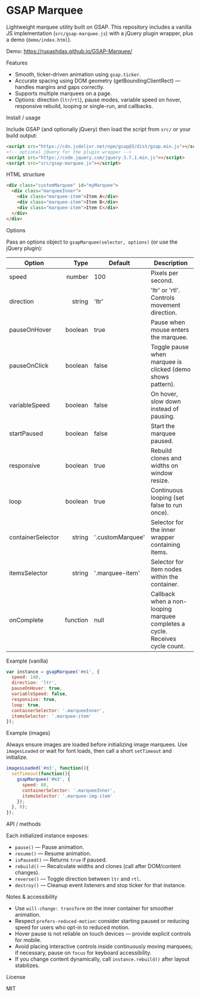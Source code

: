 # GSAP Marquee

Lightweight marquee utility built on GSAP. This repository includes a vanilla JS implementation (`src/gsap-marquee.js`) with a jQuery plugin wrapper, plus a demo (`demo/index.html`).

Demo: https://rupashdas.github.io/GSAP-Marquee/

Features

- Smooth, ticker-driven animation using `gsap.ticker`.
- Accurate spacing using DOM geometry (getBoundingClientRect) — handles margins and gaps correctly.
- Supports multiple marquees on a page.
- Options: direction (`ltr`/`rtl`), pause modes, variable speed on hover, responsive rebuild, looping or single-run, and callbacks.

Install / usage

Include GSAP (and optionally jQuery) then load the script from `src/` or your build output:

```html
<script src="https://cdn.jsdelivr.net/npm/gsap@3/dist/gsap.min.js"></script>
<!-- optional jQuery for the plugin wrapper -->
<script src="https://code.jquery.com/jquery-3.7.1.min.js"></script>
<script src="src/gsap-marquee.js"></script>
```

HTML structure

```html
<div class="customMarquee" id="myMarquee">
  <div class="marqueeInner">
    <div class="marquee-item">Item A</div>
    <div class="marquee-item">Item B</div>
    <div class="marquee-item">Item C</div>
  </div>
</div>
```

Options

Pass an options object to `gsapMarquee(selector, options)` (or use the jQuery plugin):

| Option | Type | Default | Description |
|---|---:|---|---|
| speed | number | 100 | Pixels per second.
| direction | string | 'ltr' | 'ltr' or 'rtl'. Controls movement direction.
| pauseOnHover | boolean | true | Pause when mouse enters the marquee.
| pauseOnClick | boolean | false | Toggle pause when marquee is clicked (demo shows pattern).
| variableSpeed | boolean | false | On hover, slow down instead of pausing.
| startPaused | boolean | false | Start the marquee paused.
| responsive | boolean | true | Rebuild clones and widths on window resize.
| loop | boolean | true | Continuous looping (set false to run once).
| containerSelector | string | '.customMarquee' | Selector for the inner wrapper containing items.
| itemsSelector | string | '.marquee-item' | Selector for item nodes within the container.
| onComplete | function | null | Callback when a non-looping marquee completes a cycle. Receives cycle count.

Example (vanilla)

```js
var instance = gsapMarquee('#m1', {
  speed: 140,
  direction: 'ltr',
  pauseOnHover: true,
  variableSpeed: false,
  responsive: true,
  loop: true,
  containerSelector: '.marqueeInner',
  itemsSelector: '.marquee-item'
});
```

Example (images)

Always ensure images are loaded before initializing image marquees. Use `imagesLoaded` or wait for font loads, then call a short `setTimeout` and initialize.

```js
imagesLoaded('#m3', function(){
  setTimeout(function(){
    gsapMarquee('#m3', {
      speed: 80,
      containerSelector: '.marqueeInner',
      itemsSelector: '.marquee-img-item'
    });
  }, 0);
});
```

API / methods

Each initialized instance exposes:

- `pause()` — Pause animation.
- `resume()` — Resume animation.
- `isPaused()` — Returns `true` if paused.
- `rebuild()` — Recalculate widths and clones (call after DOM/content changes).
- `reverse()` — Toggle direction between `ltr` and `rtl`.
- `destroy()` — Cleanup event listeners and stop ticker for that instance.

Notes & accessibility

- Use `will-change: transform` on the inner container for smoother animation.
- Respect `prefers-reduced-motion`: consider starting paused or reducing speed for users who opt-in to reduced motion.
- Hover pause is not reliable on touch devices — provide explicit controls for mobile.
- Avoid placing interactive controls inside continuously moving marquees; if necessary, pause on `focus` for keyboard accessibility.
- If you change content dynamically, call `instance.rebuild()` after layout stabilizes.

License

MIT